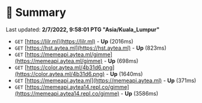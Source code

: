 # 📖 Summary
Last updated: **2/7/2022, 9:58:01 PTG "Asia/Kuala_Lumpur"**

- `GET` [https://lilr.ml](https://lilr.ml) - **Up** (2016ms)
- `GET` [https://hst.aytea.ml](https://hst.aytea.ml) - **Up** (823ms)
- `GET` [https://memeapi.aytea.ml/gimme](https://memeapi.aytea.ml/gimme) - **Up** (698ms)
- `GET` [https://color.aytea.ml/4b31d6.png](https://color.aytea.ml/4b31d6.png) - **Up** (1640ms)
- `GET` [https://memeapi.aytea.ml](https://memeapi.aytea.ml) - **Up** (371ms)
- `GET` [https://memeapi.aytea14.repl.co/gimme](https://memeapi.aytea14.repl.co/gimme) - **Up** (3586ms)
